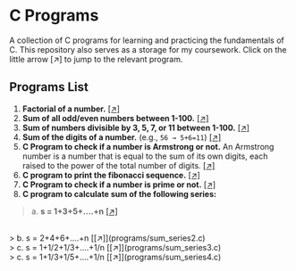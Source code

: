 # C Programs

A collection of C programs for learning and practicing the fundamentals of C. This repository also serves as a storage for my coursework. Click on the little arrow [↗] to jump to the relevant program.

## **Programs List**
1. **Factorial of a number.** [[↗]](programs/factorial.c)  
2. **Sum of all odd/even numbers between 1-100.** [[↗]](programs/sum_oddeven.c)  
3. **Sum of numbers divisible by 3, 5, 7, or 11 between 1-100.** [[↗]](programs/sum_divisibleby_3_5_7_11.c)  
4. **Sum of the digits of a number.** (e.g., `56 → 5+6=11`) [[↗]](programs/sum_digits.c)
5. **C Program to check if a number is Armstrong or not.** An Armstrong number is a number that is equal to the sum of its own digits, each raised to the power of the total number of digits. [[↗]](programs/armstrong.c)
6. **C program to print the fibonacci sequence.** [[↗]](programs/fibonacci.c)
7. **C Program to check if a number is prime or not.** [[↗]](programs/prime.c)
8. **C program to calculate sum of the following series:** 
> a. **s = 1+3+5+....+n** [[↗]](programs/sum_series1.c)
<br>
> b. s = 2+4+6+....+n [[↗]](programs/sum_series2.c)
<br>
> c. s = 1+1/2+1/3+....+1/n [[↗]](programs/sum_series3.c)
<br>
> c. s = 1+1/3+1/5+....+1/n [[↗]](programs/sum_series4.c)
